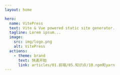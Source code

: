 ```yaml
---
layout: home

hero:
  name: VitePress
  text: Vite & Vue powered static site generator.
  tagline: Lorem ipsum...
  image:
    src: img/logo.png
    alt: VitePress
  actions:
    - theme: brand
      text: 快速开始
      link: articles/01.前端/05.知识点/10.npm和yarn
---
```



<style>
:root {
  --vp-home-hero-name-color: transparent;
  --vp-home-hero-name-background: -webkit-linear-gradient(120deg, #bd34fe 30%, #41d1ff);


  --vp-home-hero-image-background-image: linear-gradient(-45deg, #bd34fe 50%, #47caff 50%);
  --vp-home-hero-image-filter: blur(44px);
}

@media (min-width: 640px) {
  :root {
    --vp-home-hero-image-filter: blur(56px);
  }
}

@media (min-width: 960px) {
  :root {
    --vp-home-hero-image-filter: blur(68px);
  }
}
</style>


